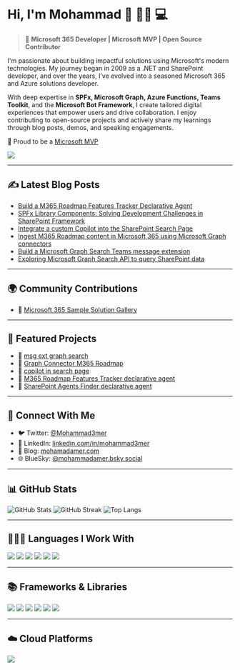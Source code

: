 # Hi, I'm Mohammad 👋 🚴🏃 💻

> 🎯 **Microsoft 365 Developer | Microsoft MVP | Open Source Contributor**

I'm passionate about building impactful solutions using Microsoft's modern technologies. My journey began in 2009 as a .NET and SharePoint developer, and over the years, I’ve evolved into a seasoned Microsoft 365 and Azure solutions developer.

With deep expertise in **SPFx, Microsoft Graph, Azure Functions, Teams Toolkit**, and the **Microsoft Bot Framework**, I create tailored digital experiences that empower users and drive collaboration. I enjoy contributing to open-source projects and actively share my learnings through blog posts, demos, and speaking engagements.

🏅 Proud to be a [Microsoft MVP](https://mvp.microsoft.com/en-US/mvp/profile/70c07471-e35b-4100-97de-5df691ed2b24)

![](https://api.visitorbadge.io/api/VisitorHit?user=mohammadamer&repo=github-visitors-badge&countColor=%237B1E7A)

---

## ✍️ Latest Blog Posts

<!--START_SECTION:feed-->
* [Build a M365 Roadmap Features Tracker Declarative Agent](https://mohamadamer.com/blog/microsoft365/2025-02-19-Build-M365-Roadmap-Features-Tracker-Declarative-Agent/)
* [SPFx Library Components: Solving Development Challenges in SharePoint Framework](https://mohamadamer.com/blog/microsoft365/2025-01-02-SPFx-Library-Components-Solving-Development-Challenges-in-SharePoint-Framework/)
* [Integrate a custom Copilot into the SharePoint Search Page](https://mohamadamer.com/blog/microsoft365/2024-08-06-Integrating-a-custom-copilot-into-the-SharePoint-Search-Page/)
* [Ingest M365 Roadmap content in Microsoft 365 using Microsoft Graph connectors](https://mohamadamer.com/blog/microsoft365/2024-02-18-Ingest-M365-Roadmap-Content-in-Microsoft-365-Using-Microsoft-Graph-Connectors/)
* [Build a Microsoft Graph Search Teams message extension](https://mohamadamer.com/blog/microsoft365/2024-01-16-Microsoft-Graph-Search-Teams-message-extension/)
* [Exploring Microsoft Graph Search API to query SharePoint data](https://mohamadamer.com/blog/microsoft365/2023-12-02-Exploring-Microsoft-Graph-Search-API-to-query-SharePoint-data/)
<!--END_SECTION:feed-->

---

## 🌍 Community Contributions

* 🧩 [Microsoft 365 Sample Solution Gallery](https://adoption.microsoft.com/en-us/sample-solution-gallery/mohammadamer/)

---

## 📌 Featured Projects

* 🧩 [msg ext graph search](https://github.com/mohammadamer/msgext-graph-search)
* 🧩 [Graph Connector M365 Roadmap](https://github.com/mohammadamer/GraphConnectorM365RoadMap)
* 🧩 [copilot in search page](https://github.com/mohammadamer/copilot-in-search-page)
* 🧩 [M365 Roadmap Features Tracker declarative agent](https://github.com/mohammadamer/m365-roadmap-features-tracker-da-agent)
* 🧩 [SharePoint Agents Finder declarative agent](https://github.com/mohammadamer/da-sharepoint-agents-finder)
---

## 🔗 Connect With Me

- 🐦 Twitter: [@Mohammad3mer](https://twitter.com/Mohammad3mer)
- 💼 LinkedIn: [linkedin.com/in/mohammad3mer](https://www.linkedin.com/in/mohammad3mer/)
- 📝 Blog: [mohamadamer.com](https://mohamadamer.com/)
- 🌐 BlueSky: [@mohammadamer.bsky.social](https://bsky.app/profile/mohammadamer.bsky.social)

---

## 📊 GitHub Stats

![GitHub Stats](https://github-readme-stats.vercel.app/api?username=mohammadamer&show_icons=true&theme=radical)
![GitHub Streak](https://streak-stats.demolab.com?user=mohammadamer&theme=radical)
![Top Langs](https://github-readme-stats.vercel.app/api/top-langs/?username=mohammadamer&layout=compact&theme=radical)

---

## 👨🏻‍💻 Languages I Work With

<p>
  <img src="https://img.shields.io/badge/C%23-239120?style=for-the-badge&logo=c-sharp&logoColor=white"/>
  <img src="https://img.shields.io/badge/TypeScript-007ACC?style=for-the-badge&logo=typescript&logoColor=white"/>
  <img src="https://img.shields.io/badge/JavaScript-323330?style=for-the-badge&logo=javascript&logoColor=F7DF1E"/>
  <img src="https://img.shields.io/badge/HTML5-E34F26?style=for-the-badge&logo=html5&logoColor=white"/>
  <img src="https://img.shields.io/badge/CSS3-1572B6?style=for-the-badge&logo=css3&logoColor=white"/>
  <img src="https://img.shields.io/badge/JSON-5E5C5C?style=for-the-badge&logo=json&logoColor=white"/>
</p>

---

## 📚 Frameworks & Libraries

<p>
  <img src="https://img.shields.io/badge/.NET-512BD4?style=for-the-badge&logo=dotnet&logoColor=white"/>
  <img src="https://img.shields.io/badge/SPFx-008272?style=for-the-badge&logo=sharepoint&logoColor=white"/>
  <img src="https://img.shields.io/badge/React-20232A?style=for-the-badge&logo=react&logoColor=61DAFB"/>
  <img src="https://img.shields.io/badge/Bootstrap-563D7C?style=for-the-badge&logo=bootstrap&logoColor=white"/>
  <img src="https://img.shields.io/badge/SASS-hotpink.svg?style=for-the-badge&logo=SASS&logoColor=white"/>
  <img src="https://img.shields.io/badge/jQuery-0769AD?style=for-the-badge&logo=jquery&logoColor=white"/>
</p>

---

## ☁️ Cloud Platforms

<p>
  <img src="https://img.shields.io/badge/Azure-0078D4?style=for-the-badge&logo=azure-devops&logoColor=white"/>
</p>
